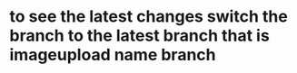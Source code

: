 <h1>to see the latest changes switch the branch to the latest branch that is imageupload name branch</h1>

